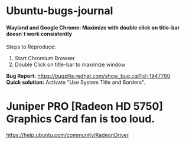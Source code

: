 # Ubuntu-bugs-journal

#### Wayland and Google Chrome: Maximize with double click on title-bar doesn´t work consistently  
Steps to Reproduce:
1. Start Chromium Browser
2. Double Click on title-bar to maximize window

**Bug Report:** https://bugzilla.redhat.com/show_bug.cgi?id=1947780  
**Quick solution:** Activate "Use System Title and Borders".


# Juniper PRO [Radeon HD 5750]  Graphics Card fan is too loud.
https://help.ubuntu.com/community/RadeonDriver
